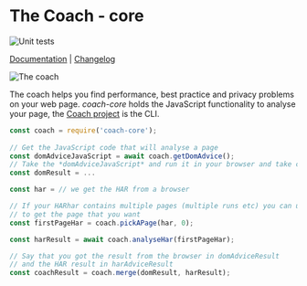 # The Coach - core

![Unit tests](https://github.com/sitespeedio/coach-core/workflows/Unit%20tests/badge.svg?branch=main)

[Documentation](https://www.sitespeed.io/documentation/coach/) | [Changelog](https://github.com/sitespeedio/coach-core/blob/main/CHANGELOG.md)

![The coach](img/coach.png)

The coach helps you find performance, best practice and privacy problems on your web page. *coach-core* holds the JavaScript functionality to analyse your page, the [Coach project](https://github.com/sitespeedio/coach) is the CLI.

```js
const coach = require('coach-core');
  
// Get the JavaScript code that will analyse a page
const domAdviceJavaScript = await coach.getDomAdvice();
// Take the *domAdviceJavaScript* and run it in your browser and take care of the result.
const domResult = ...

const har = // we get the HAR from a browser

// If your HARhar contains multiple pages (multiple runs etc) you can use the API
// to get the page that you want
const firstPageHar = coach.pickAPage(har, 0);

const harResult = await coach.analyseHar(firstPageHar);

// Say that you got the result from the browser in domAdviceResult
// and the HAR result in harAdviceResult
const coachResult = coach.merge(domResult, harResult);
```

[travis-image]: https://img.shields.io/travis/sitespeedio/coach-core/master.svg?style=flat-square
[travis-url]: https://travis-ci.org/sitespeedio/coach-core